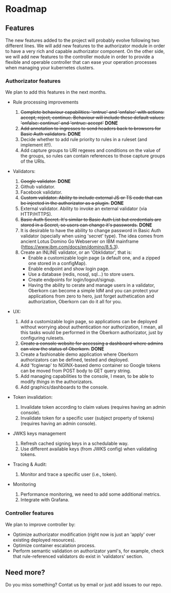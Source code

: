 # Roadmap

## Features
The new features added to the project will probably evolve following two different lines. We will add new features to the authorizator module in order to have a very rich and capable authorizator component. On the other side, we will add new features to the controller module in order to provide a flexible and operable controller that can ease your operation processes when managing your kubernetes clusters. 

### Authorizator features
We plan to add this features in the next months.

  - Rule processing improvements
      1. ~~Complete behaviour capabilities: 'ontrue' and 'onfalse' with actions: accept, reject, continue. Behaviour will include these default values: 'onfalse: continue' and 'ontrue: accept'~~ **DONE**
      1. ~~Add annotation to ingresses to send headers back to browsers for Basic Auth validators.~~ **DONE**
      2. Decide whether to add rule priority to rules in a ruleset (and implement it!!).
      3. Add capture groups to URI regexes and conditions on the value of the groups, so rules can contain references to those capture groups of the URIs.

  - Validators:
      1. ~~Google validator.~~ **DONE**
      2. Github validator.
      3. Facebook validator.
      4. ~~Custom validator. Ability to include external JS or TS code that can be injected in the authorizator as a plugin.~~ **DONE**
      5. External validator. Ability to invoke an external validator (via HTTP/HTTPS).
      6. ~~Basic Auth Secret. It's similar to Basic Auth List but credentials are stored in a Secret, so users can change it's passwords.~~ **DONE**
      7. It is desirable to have the ability to change password in Basic Auth validator (specially when using 'secret' type). The idea comes from ancient Lotus Domino Go Webserver on IBM mainframe (https://www.ibm.com/docs/en/domino/8.5.3).
      8. Create an INLINE validator, or an 'Obklidator', that is:
         - Enable a customizable login page (a default one, and a zipped one stored in a configMap).
         - Enable endpoint and show login page.
         - Use a database (redis, nosql, sql...) to store users.
         - Create endpoints for login/logout/signup.
         - Having the ability to cerate and manage users in a validator, Oberkorn can become a simple IdM and you can protect your applications from zero to hero, just forget authetication and authorization, Oberkorn can do it all for you.

  - UX:
      1. Add a customizable login page, so applications can be deployed without worrying about authentication nor authorization, I mean, all this tasks would be performed in the Oberkorn authorizator, just by configuring rulesets.
      2. ~~Create a console website for accessing a dashboard where admins can view the status of Oberkorn.~~ **DONE**
      3. Create a fashionable demo application where Oberkorn authorizators can be defined, tested and deployed.
      4. Add 'fcgiwrap' to NGINX-based demo container so Google tokens can be moved from POST body to GET query string.
      5. Add managing capabilities to the console, I mean, to be able to modify *things* in the authorizators.
      6. Add graphics/dashboards to the console.

  - Token invalidation:
      1. Invalidate token according to claim values (requires having an admin console).
      2. Invalidate token for a specific user (subject property of tokens) (requires having an admin console).

  - JWKS keys management
      1. Refresh cached signing keys in a schedulable way.
      2. Use different available keys (from JWKS config) when validating tokens.

  - Tracing & Audit:
      1. Monitor and trace a specific user (i.e., token).
      
  - Monitoring
      1. Performance monitoring, we need to add some additional metrics.
      2. Integrate with Grafana.

### Controller features
We plan to improve controller by:

  - Optimize authorizator modification (right now is just an 'apply' over existing deployed resources).
  - Optimize container escalation process.
  - Perform semantic validation on authorizator yaml's, for example, check that rule-referenced validators do exist in 'validators' section.

## Need more?
Do you miss something? Contat us by email or just add issues to our repo.
